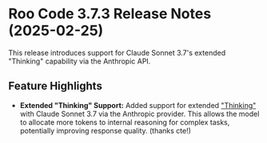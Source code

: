 # Roo Code 3.7.3 Release Notes (2025-02-25)

This release introduces support for Claude Sonnet 3.7's extended "Thinking" capability via the Anthropic API.

## Feature Highlights

*   **Extended "Thinking" Support:** Added support for extended ["Thinking"](https://docs.anthropic.com/en/docs/build-with-claude/extended-thinking) with Claude Sonnet 3.7 via the Anthropic provider. This allows the model to allocate more tokens to internal reasoning for complex tasks, potentially improving response quality. (thanks cte!)